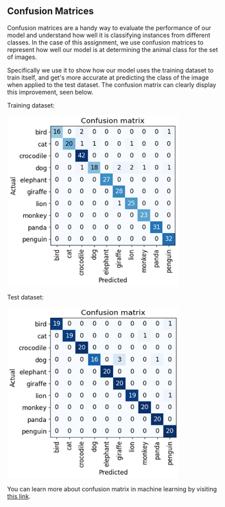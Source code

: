 ## Confusion Matrices

Confusion matrices are a handy way to evaluate the performance of our model and understand how well it is classifying instances from different classes. In the case of this assignment, we use confusion matrices to represent how well our model is at determining the animal class for the set of images.

Specifically we use it to show how our model uses the training dataset to train itself, and get's more accurate at predicting the class of the image when applied to the test dataset. The confusion matrix can clearly display this improvement, seen below.

Training dataset:




<img src="confusiontrain.PNG" alt="Image of Confusion Train" width="400" height="400">



Test dataset:

<img src="confusiontest.PNG" alt="Image of Confusion Test" width="400" height="400">


You can learn more about confusion matrix in machine learning by visiting [this link](https://www.simplilearn.com/tutorials/machine-learning-tutorial/confusion-matrix-machine-learning#:~:text=A%20confusion%20matrix%20presents%20a,actual%20values%20of%20a%20classifier.).

